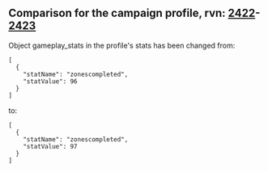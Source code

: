 ## Comparison for the campaign profile, rvn: [2422](https://github.com/PRO100KatYT/FortniteProfileRevisions/tree/main/profiles/campaign/2422%20campaign.json)-[2423](https://github.com/PRO100KatYT/FortniteProfileRevisions/tree/main/profiles/campaign/2423%20campaign.json)

Object gameplay_stats in the profile's stats has been changed from:

```
[
  {
    "statName": "zonescompleted",
    "statValue": 96
  }
]
```

to:

```
[
  {
    "statName": "zonescompleted",
    "statValue": 97
  }
]
```

<br><br>
